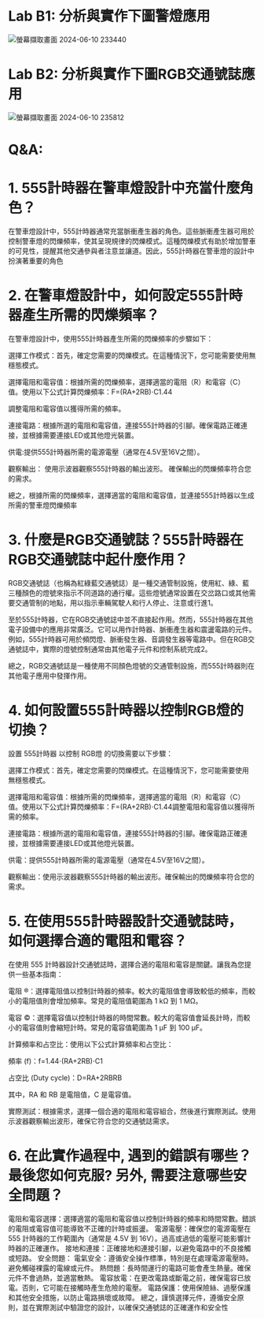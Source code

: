 # Lab B1: 分析與實作下圖警燈應用
![螢幕擷取畫面 2024-06-10 233440](https://github.com/S1115161017/EC20204/assets/162283644/d4477f98-2961-4fee-a764-dfc660eb51c8)
# Lab B2: 分析與實作下圖RGB交通號誌應用
![螢幕擷取畫面 2024-06-10 235812](https://github.com/S1115161017/EC20204/assets/162283644/c29ff3f1-47c9-4c9f-bd6f-348f2a2efffd)

# Q&A:

# 1. 555計時器在警車燈設計中充當什麼角色？
在警車燈設計中，555計時器通常充當脈衝產生器的角色。這些脈衝產生器可用於控制警車燈的閃爍頻率，使其呈現規律的閃爍模式。這種閃爍模式有助於增加警車的可見性，提醒其他交通參與者注意並讓道。因此，555計時器在警車燈的設計中扮演著重要的角色
# 2. 在警車燈設計中，如何設定555計時器產生所需的閃爍頻率？
在警車燈設計中，使用555計時器產生所需的閃爍頻率的步驟如下：

選擇工作模式：首先，確定您需要的閃爍模式。在這種情況下，您可能需要使用無穩態模式。

選擇電阻和電容值：根據所需的閃爍頻率，選擇適當的電阻（R）和電容（C）值。使用以下公式計算閃爍頻率：F=(RA​+2RB​)⋅C1.44​

調整電阻和電容值以獲得所需的頻率。

連接電路：根據所選的電阻和電容值，連接555計時器的引腳。確保電路正確連接，並根據需要連接LED或其他燈光裝置。

供電:提供555計時器所需的電源電壓（通常在4.5V至16V之間）。

觀察輸出：
使用示波器觀察555計時器的輸出波形。
確保輸出的閃爍頻率符合您的需求。

總之，根據所需的閃爍頻率，選擇適當的電阻和電容值，並連接555計時器以生成所需的警車燈閃爍頻率

# 3. 什麼是RGB交通號誌？555計時器在RGB交通號誌中起什麼作用？
RGB交通號誌（也稱為紅綠藍交通號誌）是一種交通管制設施，使用紅、綠、藍三種顏色的燈號來指示不同道路的通行權。這些燈號通常設置在交岔路口或其他需要交通管制的地點，用以指示車輛駕駛人和行人停止、注意或行進1。

至於555計時器，它在RGB交通號誌中並不直接起作用。然而，555計時器在其他電子設備中的應用非常廣泛。它可以用作計時器、脈衝產生器和震盪電路的元件。例如，555計時器可用於頻閃燈、脈衝發生器、音調發生器等電路中。但在RGB交通號誌中，實際的燈號控制通常由其他電子元件和控制系統完成2。

總之，RGB交通號誌是一種使用不同顏色燈號的交通管制設施，而555計時器則在其他電子應用中發揮作用。

# 4. 如何設置555計時器以控制RGB燈的切換？
設置 555計時器 以控制 RGB燈 的切換需要以下步驟：

選擇工作模式：首先，確定您需要的閃爍模式。在這種情況下，您可能需要使用 無穩態模式。

選擇電阻和電容值：根據所需的閃爍頻率，選擇適當的電阻（R）和電容（C）值。使用以下公式計算閃爍頻率：F=(RA​+2RB​)⋅C1.44​ 調整電阻和電容值以獲得所需的頻率。

連接電路：根據所選的電阻和電容值，連接555計時器的引腳。確保電路正確連接，並根據需要連接LED或其他燈光裝置。

供電：提供555計時器所需的電源電壓（通常在4.5V至16V之間）。

觀察輸出：使用示波器觀察555計時器的輸出波形。確保輸出的閃爍頻率符合您的需求。

# 5. 在使用555計時器設計交通號誌時，如何選擇合適的電阻和電容？
在使用 555 計時器設計交通號誌時，選擇合適的電阻和電容是關鍵。讓我為您提供一些基本指南：


電阻 ®：選擇電阻值以控制計時器的頻率。較大的電阻值會導致較低的頻率，而較小的電阻值則會增加頻率。常見的電阻值範圍為 1 kΩ 到 1 MΩ。


電容 ©：選擇電容值以控制計時器的時間常數。較大的電容值會延長計時，而較小的電容值則會縮短計時。常見的電容值範圍為 1 μF 到 100 μF。


計算頻率和占空比：使用以下公式計算頻率和占空比：

頻率 (f)：f=1.44⋅(RA​+2RB​)⋅C1​

占空比 (Duty cycle)：D=RA​+2RB​RB​​


其中，RA​
 和 RB​
 是電阻值，C
 是電容值。


實際測試：根據需求，選擇一個合適的電阻和電容組合，然後進行實際測試。使用示波器觀察輸出波形，確保它符合您的交通號誌需求。

# 6. 在此實作過程中, 遇到的錯誤有哪些？最後您如何克服? 另外, 需要注意哪些安全問題？
電阻和電容選擇：選擇適當的電阻和電容值以控制計時器的頻率和時間常數。錯誤的電阻或電容值可能導致不正確的計時或振盪。
電源電壓：確保您的電源電壓在 555 計時器的工作範圍內（通常是 4.5V 到 16V）。過高或過低的電壓可能影響計時器的正確運作。
接地和連接：正確接地和連接引腳，以避免電路中的不良接觸或短路。
安全問題：
電氣安全：遵循安全操作標準，特別是在處理電源電壓時。避免觸碰裸露的電線或元件。
熱問題：長時間運行的電路可能會產生熱量。確保元件不會過熱，並適當散熱。
電容放電：在更改電路或斷電之前，確保電容已放電。否則，它可能在接觸時產生危險的電壓。
電路保護：使用保險絲、過壓保護和其他安全措施，以防止電路損壞或故障。
總之，謹慎選擇元件，遵循安全原則，並在實際測試中驗證您的設計，以確保交通號誌的正確運作和安全性
